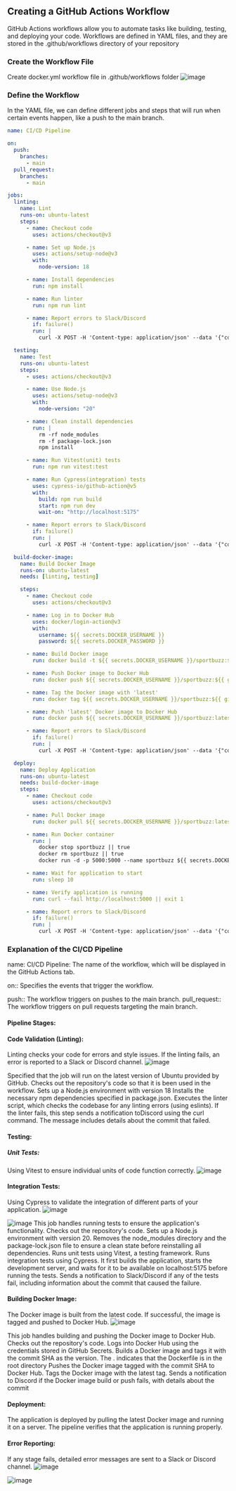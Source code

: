 
## Creating a GitHub Actions Workflow
GitHub Actions workflows allow you to automate tasks like building, testing, and deploying your code.
Workflows are defined in YAML files, and they are stored in the .github/workflows directory of your repository
### Create the Workflow File
Create docker.yml workflow file in .github/workflows folder
![image](https://github.com/user-attachments/assets/f12a04ce-5f60-4b2c-84f9-144865d10f1f)
### Define the Workflow
In the YAML file, we can define different jobs and steps that will run when certain events happen, like a push to the main branch.

```docker.yml
name: CI/CD Pipeline

on:
  push:
    branches:
      - main
  pull_request:
    branches:
      - main

jobs:
  linting:
    name: Lint
    runs-on: ubuntu-latest
    steps:
      - name: Checkout code
        uses: actions/checkout@v3

      - name: Set up Node.js
        uses: actions/setup-node@v3
        with:
          node-version: 18

      - name: Install dependencies
        run: npm install

      - name: Run linter
        run: npm run lint

      - name: Report errors to Slack/Discord
        if: failure()
        run: |
          curl -X POST -H 'Content-type: application/json' --data '{"content":"Linting failed in CI pipeline for commit ${{ github.sha }}. Check the logs for details."}' ${{ secrets.WEBHOOK_URL }}

  testing:
    name: Test
    runs-on: ubuntu-latest
    steps:
      - uses: actions/checkout@v3

      - name: Use Node.js
        uses: actions/setup-node@v3
        with:
          node-version: "20"

      - name: Clean install dependencies
        run: |
          rm -rf node_modules
          rm -f package-lock.json
          npm install

      - name: Run Vitest(unit) tests
        run: npm run vitest:test

      - name: Run Cypress(integration) tests
        uses: cypress-io/github-action@v5
        with:
          build: npm run build
          start: npm run dev
          wait-on: "http://localhost:5175"

      - name: Report errors to Slack/Discord
        if: failure()
        run: |
          curl -X POST -H 'Content-type: application/json' --data '{"content":"Testing failed in CI pipeline for commit ${{ github.sha }}. Check the logs for details."}' ${{ secrets.WEBHOOK_URL }}

  build-docker-image:
    name: Build Docker Image
    runs-on: ubuntu-latest
    needs: [linting, testing]

    steps:
      - name: Checkout code
        uses: actions/checkout@v3

      - name: Log in to Docker Hub
        uses: docker/login-action@v3
        with:
          username: ${{ secrets.DOCKER_USERNAME }}
          password: ${{ secrets.DOCKER_PASSWORD }}

      - name: Build Docker image
        run: docker build -t ${{ secrets.DOCKER_USERNAME }}/sportbuzz:${{ github.sha }} .

      - name: Push Docker image to Docker Hub
        run: docker push ${{ secrets.DOCKER_USERNAME }}/sportbuzz:${{ github.sha }}

      - name: Tag the Docker image with 'latest'
        run: docker tag ${{ secrets.DOCKER_USERNAME }}/sportbuzz:${{ github.sha }} ${{ secrets.DOCKER_USERNAME }}/sportbuzz:latest

      - name: Push 'latest' Docker image to Docker Hub
        run: docker push ${{ secrets.DOCKER_USERNAME }}/sportbuzz:latest

      - name: Report errors to Slack/Discord
        if: failure()
        run: |
          curl -X POST -H 'Content-type: application/json' --data '{"content":"Docker image build failed in CI pipeline for commit ${{ github.sha }}. Check the logs for details."}' ${{ secrets.WEBHOOK_URL }}

  deploy:
    name: Deploy Application
    runs-on: ubuntu-latest
    needs: build-docker-image
    steps:
      - name: Checkout code
        uses: actions/checkout@v3

      - name: Pull Docker image
        run: docker pull ${{ secrets.DOCKER_USERNAME }}/sportbuzz:latest

      - name: Run Docker container
        run: |
          docker stop sportbuzz || true
          docker rm sportbuzz || true
          docker run -d -p 5000:5000 --name sportbuzz ${{ secrets.DOCKER_USERNAME }}/sportbuzz:latest

      - name: Wait for application to start
        run: sleep 10

      - name: Verify application is running
        run: curl --fail http://localhost:5000 || exit 1

      - name: Report errors to Slack/Discord
        if: failure()
        run: |
          curl -X POST -H 'Content-type: application/json' --data '{"content":"Docker image deploy failed in CI pipeline for commit ${{ github.sha }}. Check the logs for details."}' ${{ secrets.WEBHOOK_URL }}
```

### Explanation of the CI/CD Pipeline 

name: CI/CD Pipeline: The name of the workflow, which will be displayed in the GitHub Actions tab.

on:: Specifies the events that trigger the workflow.

push:: The workflow triggers on pushes to the main branch.
pull_request:: The workflow triggers on pull requests targeting the main branch.

#### Pipeline Stages:

#### Code Validation (Linting):

Linting checks your code for errors and style issues.
If the linting fails, an error is reported to a Slack or Discord channel.
![image](https://github.com/user-attachments/assets/b753443d-b5dc-40b5-b3fe-03c58fbf0fe0)

Specified that the job will run on the latest version of Ubuntu provided by GitHub.
Checks out the repository's code so that it is been used in the workflow.
Sets up a Node.js environment with version 18
Installs the necessary npm dependencies specified in package.json.
Executes the linter script, which checks the codebase for any linting errors (using eslints).
If the linter fails, this step sends a notification toDiscord using the curl command. The message includes details about the commit that failed.

#### Testing:

##### Unit Tests: 
Using Vitest to ensure individual units of code function correctly.
![image](https://github.com/user-attachments/assets/a61f41f5-57f5-4703-a259-75e7a336f9d4)

#### Integration Tests: 
Using Cypress to validate the integration of different parts of your application.
![image](https://github.com/user-attachments/assets/fe4e46f9-3487-4fe6-ab30-5f866585f4aa)

![image](https://github.com/user-attachments/assets/3f7c4efd-4214-49d2-bf9f-14ed25afd2f1)
This job handles running tests to ensure the application's functionality.
Checks out the repository's code.
Sets up a Node.js environment with version 20.
Removes the node_modules directory and the package-lock.json file to ensure a clean state before reinstalling all dependencies.
Runs unit tests using Vitest, a testing framework.
Runs integration tests using Cypress. It first builds the application, starts the development server, and waits for it to be available on localhost:5175 before running the tests.
Sends a notification to Slack/Discord if any of the tests fail, including information about the commit that caused the failure.

#### Building Docker Image:

The Docker image is built from the latest code.
If successful, the image is tagged and pushed to Docker Hub.
![image](https://github.com/user-attachments/assets/2a9df46e-bf05-4f69-8503-5e612aa944f4)

This job handles building and pushing the Docker image to Docker Hub.
Checks out the repository's code.
Logs into Docker Hub using the credentials stored in GitHub Secrets.
Builds a Docker image and tags it with the commit SHA as the version. The . indicates that the Dockerfile is in the root directory
Pushes the Docker image tagged with the commit SHA to Docker Hub.
Tags the Docker image with the latest tag.
Sends a notification to Discord if the Docker image build or push fails, with details about the commit
#### Deployment:


The application is deployed by pulling the latest Docker image and running it on a server.
The pipeline verifies that the application is running properly.

#### Error Reporting:
If any stage fails, detailed error messages are sent to a Slack or Discord channel.
![image](https://github.com/user-attachments/assets/024d6dff-6de9-44e0-ad67-22d34775d91f)


![image](https://github.com/user-attachments/assets/9bd667a3-b935-4f2a-ba7d-19093e395dc9)
